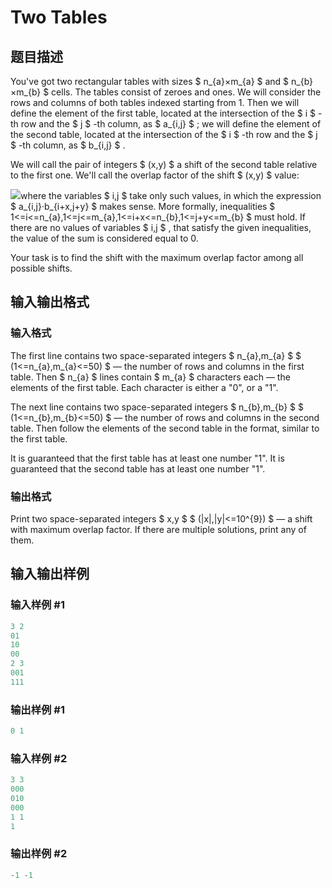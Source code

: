 # Two Tables

## 题目描述

You've got two rectangular tables with sizes $ n_{a}×m_{a} $ and $ n_{b}×m_{b} $ cells. The tables consist of zeroes and ones. We will consider the rows and columns of both tables indexed starting from 1. Then we will define the element of the first table, located at the intersection of the $ i $ -th row and the $ j $ -th column, as $ a_{i,j} $ ; we will define the element of the second table, located at the intersection of the $ i $ -th row and the $ j $ -th column, as $ b_{i,j} $ .

We will call the pair of integers $ (x,y) $ a shift of the second table relative to the first one. We'll call the overlap factor of the shift $ (x,y) $ value:

![](https://cdn.luogu.com.cn/upload/vjudge_pic/CF228B/c8b35e92513beb4ad9da1bdc163ba5b2d1a279ba.png)where the variables $ i,j $ take only such values, in which the expression $ a_{i,j}·b_{i+x,j+y} $ makes sense. More formally, inequalities $ 1<=i<=n_{a},1<=j<=m_{a},1<=i+x<=n_{b},1<=j+y<=m_{b} $ must hold. If there are no values of variables $ i,j $ , that satisfy the given inequalities, the value of the sum is considered equal to 0.

Your task is to find the shift with the maximum overlap factor among all possible shifts.

## 输入输出格式

### 输入格式

The first line contains two space-separated integers $ n_{a},m_{a} $ $ (1<=n_{a},m_{a}<=50) $ — the number of rows and columns in the first table. Then $ n_{a} $ lines contain $ m_{a} $ characters each — the elements of the first table. Each character is either a "0", or a "1".

The next line contains two space-separated integers $ n_{b},m_{b} $ $ (1<=n_{b},m_{b}<=50) $ — the number of rows and columns in the second table. Then follow the elements of the second table in the format, similar to the first table.

It is guaranteed that the first table has at least one number "1". It is guaranteed that the second table has at least one number "1".

### 输出格式

Print two space-separated integers $ x,y $ $ (|x|,|y|<=10^{9}) $ — a shift with maximum overlap factor. If there are multiple solutions, print any of them.

## 输入输出样例

### 输入样例 #1

```cpp
3 2
01
10
00
2 3
001
111

```
### 输出样例 #1

```cpp
0 1

```
### 输入样例 #2

```cpp
3 3
000
010
000
1 1
1

```
### 输出样例 #2

```cpp
-1 -1

```
